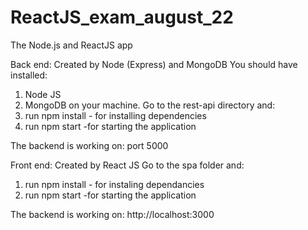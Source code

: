 # ReactJS_exam_august_22

The Node.js and ReactJS app

Back end:
Created by Node (Express) and MongoDB
You should have installed:
1. Node JS
2. MongoDB 
on your machine. 
Go to the rest-api directory and:
1. run npm install - for installing dependencies
2. run npm start -for starting the application

The backend is working on: port 5000

Front end:
Created by React JS
Go to the spa folder and:
1. run npm install - for instaling dependancies
2. run npm start -for starting the application

The backend is working on: http://localhost:3000
